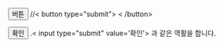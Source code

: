 <button type="submit">버튼</button>
//< button type="submit"> < /button>

<input type="submit" value='확인'>
.< input type="submit" value='확인'>
과 같은 역활을 합니다. 
